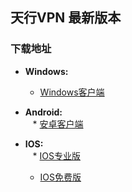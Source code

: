 ## 天行VPN 最新版本

### 下载地址

- **Windows:**            
    * [Windows客户端](https://github.com/newbreedlimited/TXVPN/raw/master/TxWinVPN.zip)
    
- **Android:**                
    * [安卓客户端](https://github.com/newbreedlimited/TXVPN/raw/master/TxWinVPN.zip)
    
- **IOS:**                
    * [IOS专业版](https://github.com/newbreedlimited/TXVPN/raw/master/TxWinVPN.zip)
    * [IOS免费版](https://github.com/yinghuocho/download/blob/master/firefly_linux_amd64_install.deb?raw=true)

